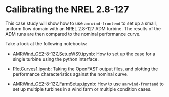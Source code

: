 # Calibrating the NREL 2.8-127

This case study will show how to use `amrwind-frontend` to set up a
small, uniform flow domain with an NREL 2.8-127 ADM turbine.  The
results of the ADM runs are then compared to the nominal performance
curve.


Take a look at the following notebooks:

-
  [AMRWind_GE2-8-127_SetupWS9.ipynb](AMRWind_GE2-8-127_SetupWS9.ipynb):
  How to set up the case for a single turbine using the python
  interface.

- [PlotCurves1.ipynb](PlotCurves1.ipynb): Taking the OpenFAST output
  files, and plotting the performance characteristics against the
  nominal curve.

-
  [AMRWind_GE2-8-127_FarmSetup.ipynb](AMRWind_GE2-8-127_FarmSetup.ipynb):
  How to use `amrwind-frontend` to set up multiple turbines in a wind
  farm or multiple condition cases.